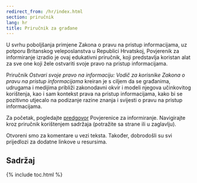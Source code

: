 ```yaml
---
redirect_from: /hr/index.html
section: priručnik
lang: hr
title: Priručnik za građane
---
```


U svrhu poboljšanja primjene Zakona o pravu na pristup informacijama, uz potporu Britanskog veleposlanstva u Republici Hrvatskoj, Povjerenik za informiranje izradio je ovaj edukativni priručnik, koji predstavlja koristan alat za sve one koji žele ostvariti svoje pravo na pristup  informacijama.  

Priručnik *Ostvari svoje pravo na informaciju: Vodič za korisnike Zakona o pravu na pristup informacijama* kreiran je  s ciljem da se građanima, udrugama i medijima približi zakonodavni okvir i modeli njegova učinkovitog korištenja, kao i sam kontekst prava na pristup informacijama, kako bi se pozitivno utjecalo na podizanje razine znanja i svijesti o pravu na pristup informacijama.

Za početak, pogledajte [predgovor](predgovor/) Povjerenice za informiranje. Navigirajte kroz priručnik korištenjem sadržaja (potražite sa strane ili u zaglavlju).

Otvoreni smo za komentare u vezi teksta. Također, dobrodošli su svi prijedlozi za dodatne linkove u resursima.

## Sadržaj

{% include toc.html %}
